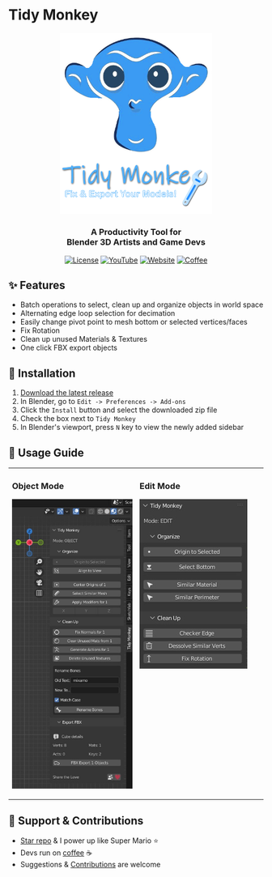 [//]: # (Constants)
[license-link]: ../../blob/main/LICENSE
[stars-link]: ../../stargazers
[youtube-link]: https://youtu.be/3g1JKg0-Wtc
[website-link]: https://spark-games.co.uk
[coffee-link]: https://buymeacoffee.com/spark88
[bug-link]: ../../issues
[release-link]: ../../releases
[object-tutorial-link]: https://youtu.be/3g1JKg0-Wtc
[fork-link]: ../../fork
[privacy-link]: ../../blob/main/PRIVACY.md

# Tidy Monkey

<div align="center">
  <img src="./res/logo.png" width="300" style="max-width: 100%; height: auto;" alt="Tidy Monkey Logo">

  <h3>A Productivity Tool for <br>
  Blender 3D Artists and Game Devs</h3>

  [![License](https://img.shields.io/badge/license-MIT-blue.svg)](../../blob/main/LICENSE)
  [![YouTube](https://img.shields.io/badge/YouTube-red?style=flat&logo=youtube)][youtube]
  [![Website](https://img.shields.io/badge/website-visit-green)][website]
  [![Coffee](https://img.shields.io/badge/coffee-donate-yellow.svg)][coffee]
</div>

## ✨ Features

- Batch operations to select, clean up and organize objects in world space
- Alternating edge loop selection for decimation
- Easily change pivot point to mesh bottom or selected vertices/faces
- Fix Rotation
- Clean up unused Materials & Textures
- One click FBX export objects

## 🚀 Installation

1. [Download the latest release](../../releases)
2. In Blender, go to `Edit -> Preferences -> Add-ons`
3. Click the `Install` button and select the downloaded zip file
4. Check the box next to `Tidy Monkey`
5. In Blender's viewport, press `N` key to view the newly added sidebar

## 📖 Usage Guide

<table>
<tr>
<td width="50%" valign="top">

### Object Mode
[![Object Mode Tutorial](./res/Object%20Mode.jpg)][youtube]

</td>
<td width="50%" valign="top">

### Edit Mode
![Edit Mode Guide](./res/Edit%20Mode.jpg)

</td>
</tr>
</table>

## 🌱 Support & Contributions

- [Star repo](../../stargazers) & I power up like Super Mario ⭐ 
- Devs run on [coffee][coffee]  ☕ 
- Suggestions & [Contributions](../../fork) are welcome

<div align="center">
</div>

[youtube]: https://youtu.be/3g1JKg0-Wtc
[website]: https://spark-games.co.uk
[coffee]: https://buymeacoffee.com/spark88